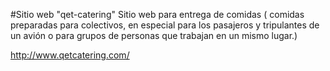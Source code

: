 #Sitio web "qet-catering"
Sitio web para entrega de comidas ( comidas preparadas para colectivos, en especial para los pasajeros y 
tripulantes de un avión o para grupos de personas que trabajan en un mismo lugar.)

http://www.qetcatering.com/
